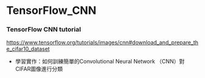 # TensorFlow_CNN
### TensorFlow CNN tutorial
https://www.tensorflow.org/tutorials/images/cnn#download_and_prepare_the_cifar10_dataset
- 學習實作：如何訓練簡單的Convolutional Neural Network （CNN）對CIFAR圖像進行分類
